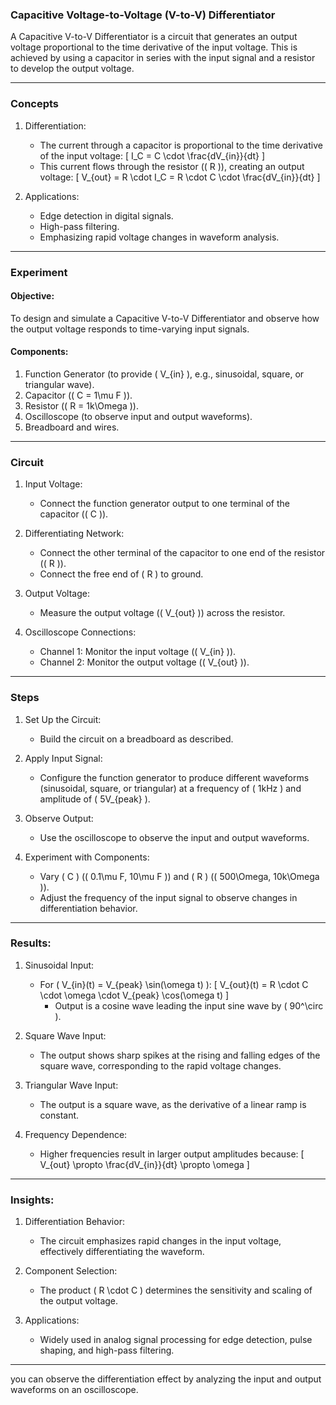 ### Capacitive Voltage-to-Voltage (V-to-V) Differentiator

A Capacitive V-to-V Differentiator is a circuit that generates an output voltage proportional to the time derivative of the input voltage. This is achieved by using a capacitor in series with the input signal and a resistor to develop the output voltage.

---

### Concepts

1. Differentiation:
   - The current through a capacitor is proportional to the time derivative of the input voltage:
     \[
     I_C = C \cdot \frac{dV_{in}}{dt}
     \]
   - This current flows through the resistor (\( R \)), creating an output voltage:
     \[
     V_{out} = R \cdot I_C = R \cdot C \cdot \frac{dV_{in}}{dt}
     \]

2. Applications:
   - Edge detection in digital signals.
   - High-pass filtering.
   - Emphasizing rapid voltage changes in waveform analysis.

---

### Experiment

#### Objective:
To design and simulate a Capacitive V-to-V Differentiator and observe how the output voltage responds to time-varying input signals.

#### Components:
1. Function Generator (to provide \( V_{in} \), e.g., sinusoidal, square, or triangular wave).
2. Capacitor (\( C = 1\mu F \)).
3. Resistor (\( R = 1k\Omega \)).
4. Oscilloscope (to observe input and output waveforms).
5. Breadboard and wires.

---

### Circuit

1. Input Voltage:
   - Connect the function generator output to one terminal of the capacitor (\( C \)).

2. Differentiating Network:
   - Connect the other terminal of the capacitor to one end of the resistor (\( R \)).
   - Connect the free end of \( R \) to ground.

3. Output Voltage:
   - Measure the output voltage (\( V_{out} \)) across the resistor.

4. Oscilloscope Connections:
   - Channel 1: Monitor the input voltage (\( V_{in} \)).
   - Channel 2: Monitor the output voltage (\( V_{out} \)).

---

### Steps

1. Set Up the Circuit:
   - Build the circuit on a breadboard as described.

2. Apply Input Signal:
   - Configure the function generator to produce different waveforms (sinusoidal, square, or triangular) at a frequency of \( 1kHz \) and amplitude of \( 5V_{peak} \).

3. Observe Output:
   - Use the oscilloscope to observe the input and output waveforms.

4. Experiment with Components:
   - Vary \( C \) (\( 0.1\mu F, 10\mu F \)) and \( R \) (\( 500\Omega, 10k\Omega \)).
   - Adjust the frequency of the input signal to observe changes in differentiation behavior.

---

### Results:

1. Sinusoidal Input:
   - For \( V_{in}(t) = V_{peak} \sin(\omega t) \):
     \[
     V_{out}(t) = R \cdot C \cdot \omega \cdot V_{peak} \cos(\omega t)
     \]
     - Output is a cosine wave leading the input sine wave by \( 90^\circ \).

2. Square Wave Input:
   - The output shows sharp spikes at the rising and falling edges of the square wave, corresponding to the rapid voltage changes.

3. Triangular Wave Input:
   - The output is a square wave, as the derivative of a linear ramp is constant.

4. Frequency Dependence:
   - Higher frequencies result in larger output amplitudes because:
     \[
     V_{out} \propto \frac{dV_{in}}{dt} \propto \omega
     \]

---

### Insights:

1. Differentiation Behavior:
   - The circuit emphasizes rapid changes in the input voltage, effectively differentiating the waveform.

2. Component Selection:
   - The product \( R \cdot C \) determines the sensitivity and scaling of the output voltage.

3. Applications:
   - Widely used in analog signal processing for edge detection, pulse shaping, and high-pass filtering.

---

 you can observe the differentiation effect by analyzing the input and output waveforms on an oscilloscope.
